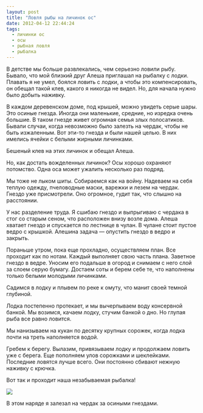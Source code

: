```yaml
---
layout: post
title: "Ловля рыбы на личинок ос"
date: 2012-04-12 22:44:24
tags:
  - личинки ос
  - осы
  - рыбная ловля
  - рыбалка
---
```

В детстве мы больше развлекались, чем серьезно ловили рыбу. Бывало, что
мой близкий друг Алеша приглашал на рыбалку с лодки. Плавать я не умел,
боялся ловить с лодки, а чтобы это компенсировать, он обещал такой клев,
какого я никогда не видел. Но, для начала нужно было добыть наживку.

В каждом деревенском доме, под крышей, можно увидеть серые шары. Это
осиные гнезда. Иногда они маленькие, средние, но изредка очень большие.
В таком гнезде живет огромная семья злых полосатиков. Бывали случаи,
когда невозможно было залезть на чердак, чтобы не быть изжаленным. Вот
эти-то гнезда и были нашей целью. В них имелись ячейки с белыми жирными
личинками.

Бешеный клев на этих личинок и обещал Алеша.

Но, как достать вожделенных личинок? Осы хорошо охраняют потомство. Одна
оса может ужалить несколько раз подряд.

Мы тоже не лыком шиты. Собираемся как на войну. Надеваем на себя теплую
одежду, пчеловодные маски, варежки и лезем на чердак. Гнездо уже
присмотрели. Оно огромное, гудит так, что слышно на расстоянии.

У нас разделение труда. Я сшибаю гнездо и выпрыгиваю с чердака в стог со
старым сеном, что расположен внизу возле дома. Алеша хватает гнездо и
спускается по лестнице в чулан. В чулане стоит пустое ведро с крышкой.
Алешина задача — опустить гнездо в ведро и закрыть.

Пораньше утром, пока еще прохладно, осуществляем план. Все проходит как
по нотам. Каждый выполняет свою часть плана. Заветное гнездо в ведре.
Уносим его подальше в огород и снимаем с него слой за слоем серую
бумагу. Достаем соты и берем себе те, что наполнены только белыми
молодыми личинками.

Садимся в лодку и плывем по реке к омуту, что манит своей темной
глубиной.

Лодка постепенно протекает, и мы вычерпываем воду консервной банкой. Мы
возимся, качаем лодку, стучим банкой о дно. Но глупая рыба все равно
ловится.

Мы нанизываем на кукан по десятку крупных сорожек, когда лодка почти на
треть наполняется водой.

Гребем к берегу. Вылазим, привязываем лодку и продолжаем ловить уже с
берега. Еще пополняем улов сорожками и шеклейками. Последние ловятся
лучше всего. Они постоянно сбивают нежную наживку с крючка.

Вот так и проходит наша незабываемая рыбалка!

![](http://fishingguru.ru/uploads/images/00/00/01/2012/04/12/8f67f5.jpg)

В этом наряде я залезал на чердак за осиными гнездами.

